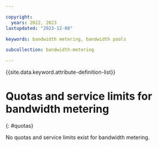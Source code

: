 ```yaml
---

copyright:
  years: 2022, 2023
lastupdated: "2023-12-08"

keywords: bandwidth metering, bandwidth pools

subcollection: bandwidth-metering

---
```


{{site.data.keyword.attribute-definition-list}}

# Quotas and service limits for bandwidth metering
{: #quotas}

No quotas and service limits exist for bandwidth metering.
